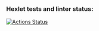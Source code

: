 ### Hexlet tests and linter status:
[![Actions Status](https://github.com/antoshhkii/frontend-project-44/workflows/hexlet-check/badge.svg)](https://github.com/antoshhkii/frontend-project-44/actions)